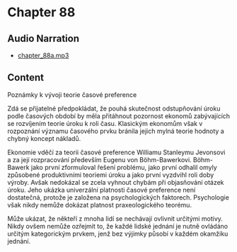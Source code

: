 # Chapter 88

## Audio Narration

- [chapter_88a.mp3](../5-audio-chunks-espeak/chapter_88a.mp3)

## Content

<!-- Source: ESPEAK_AUDIO-chapter_88a-OPTIMIZED.md -->

Poznámky k vývoji teorie časové preference

Zdá se přijatelné předpokládat, že pouhá skutečnost odstupňování úroku podle časových období by měla přitáhnout pozornost ekonomů zabývajících se rozvíjením teorie úroku k roli času. Klasickým ekonomům však v rozpoznání významu časového prvku bránila jejich mylná teorie hodnoty a chybný koncept nákladů.

Ekonomie vděčí za teorii časové preference Williamu Stanleymu Jevonsovi a za její rozpracování především Eugenu von Böhm-Bawerkovi. Böhm-Bawerk jako první zformuloval řešení problému, jako první odhalil omyly způsobené produktivními teoriemi úroku a jako první vyzdvihl roli doby výroby. Avšak nedokázal se zcela vyhnout chybám při objasňování otázek úroku. Jeho ukázka univerzální platnosti časové preference není dostatečná, protože je založena na psychologických faktorech. Psychologie však nikdy nemůže dokázat platnost praxeologického teorému.

Může ukázat, že někteří z mnoha lidí se nechávají ovlivnit určitými motivy. Nikdy ovšem nemůže ozřejmit to, že každé lidské jednání je nutně ovládáno určitým kategorickým prvkem, jenž bez výjimky působí v každém okamžiku jednání.

